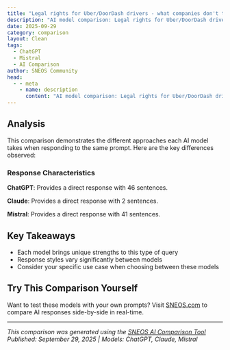 ```yaml
---
title: "Legal rights for Uber/DoorDash drivers - what companies don't tell you"
description: "AI model comparison: Legal rights for Uber/DoorDash drivers - what companies don't tell you..."
date: 2025-09-29
category: comparison
layout: Clean
tags:
  - ChatGPT
  - Mistral
  - AI Comparison
author: SNEOS Community
head:
  - - meta
    - name: description
      content: "AI model comparison: Legal rights for Uber/DoorDash drivers - what companies don't tell you..."
---
```


<ChatComparison
  title="Legal rights for Uber/DoorDash drivers - what companies don't tell you"
  prompt="Legal rights for Uber/DoorDash drivers - what companies don't tell you"
  :responses='{
    "ChatGPT": "Certainly! Here are some important legal rights and considerations for Uber, DoorDash, and other gig economy drivers that these companies may not prominently disclose:\n\n### 1. **Classification as Independent Contractors**\n- **Companies classify drivers as independent contractors**, not employees. This classification means:\n  - No guaranteed minimum wage or benefits (healthcare, paid time off, unemployment insurance).\n  - Drivers are responsible for their own taxes, including self-employment tax.\n  - Companies avoid paying payroll taxes and benefits.\n\n### 2. **Right to Organize**\n- Despite being contractors, in some states and under some interpretations, drivers have the **right to form associations or unions** to advocate for better pay and working conditions.\n- However, companies often discourage collective action and may try to limit communication between drivers.\n\n### 3. **Payment and Tip Rights**\n- Drivers have the legal right to receive the full amount of tips paid by customers.\n- Some companies have been scrutinized for practices where tips were used to offset base pay rather than being fully additional income.\n\n### 4. **Right to a Safe Working Environment**\n- Even as contractors, drivers have the right to a safe workplace.\n- This includes protections against harassment and assault by customers.\n- Companies may have policies for reporting incidents, but enforcement and support vary widely.\n\n### 5. **Access to Earnings and Transparency**\n- Drivers have the right to clear information on how pay is calculated.\n- There have been complaints and lawsuits regarding lack of transparency in fare deductions, surge pricing algorithms, and cancellation fees.\n\n### 6. **Right to Fair Treatment Under Non-Discrimination Laws**\n- Anti-discrimination laws apply to gig work.\n- Drivers have legal protections against discrimination based on race, gender, age, disability, etc.\n\n### 7. **Right to Opt Out of Data Collection and Location Tracking (Limited)**\n- Drivers\u2019 movements are tracked by GPS, which is essential for the app\u2019s operation.\n- However, drivers can inquire about data privacy and limit app permissions where possible.\n- Some jurisdictions require companies to disclose data collection practices.\n\n### 8. **Legal Protections During an Accident**\n- Drivers are generally responsible for their vehicle insurance.\n- However, companies often provide limited commercial coverage when a driver is \u201Con a trip.\u201D\n- Drivers should understand when the company\u2019s insurance applies and when personal insurance is required.\n\n### 9. **Right to Challenge Deactivation**\n- Drivers can be deactivated (\u201Cfired\u201D) from the platform often without a clear explanation.\n- Depending on local laws, drivers may have some recourse to appeal a deactivation, especially if it violates anti-discrimination laws or contractual terms.\n\n### 10. **Local and State Protections**\n- Some states and cities have passed laws giving gig workers additional rights\u2014minimum pay guarantees, benefits, or reclassification as employees.\n- Examples: California\u2019s AB5 (though contested), New York City\u2019s app-based driver rules.\n  \n---\n\n### What Companies Often Don\u2019t Highlight:\n- **The lack of guaranteed minimum income or hours.**\n- **The full extent of personal liability for expenses and accidents.**\n- **Difficulties and limited rights in collective bargaining.**\n- **Potential tax burdens and the need for careful bookkeeping.**\n- **Promotion of arbitration clauses limiting legal recourse.**\n\n---\n\n### Recommendations for Drivers:\n- **Keep thorough records of earnings and expenses.**\n- **Understand local laws impacting gig work.**\n- **Know your insurance coverage and consider additional protection.**\n- **Seek support through driver associations or legal aid groups if facing disputes.**\n\n---\n\nIf you want, I can provide information tailored to your specific location or a summary of local laws impacting gig drivers where you live.",
    "Mistral": "Uber and DoorDash drivers, like many gig workers, often face complex legal and employment issues. Here are some key points about their legal rights that companies may not emphasize:\n\n### Employment Classification\n1. **Independent Contractor vs. Employee**:\n   - **Independent Contractor**: Most gig workers are classified as independent contractors, which means they are not entitled to the same benefits and protections as employees, such as minimum wage, overtime pay, unemployment insurance, and workers\u0027 compensation.\n   - **Employee**: Some jurisdictions have challenged this classification, arguing that gig workers should be considered employees. This can significantly impact their rights and benefits.\n\n### Wages and Earnings\n2. **Minimum Wage**:\n   - As independent contractors, drivers are not guaranteed a minimum wage. Their earnings are based on the number of rides or deliveries they complete and the tips they receive.\n\n3. **Transparency in Earnings**:\n   - Companies may not always be transparent about how earnings are calculated, including base pay, tips, and any bonuses or incentives.\n\n### Expenses and Deductions\n4. **Vehicle and Operational Costs**:\n   - Drivers are responsible for their own vehicle maintenance, fuel, insurance, and other operational costs. These expenses can significantly reduce their net earnings.\n\n5. **Tax Deductions**:\n   - As independent contractors, drivers can deduct business-related expenses on their taxes, but this requires careful record-keeping and understanding of tax laws.\n\n### Worker Protections\n6. **Workers\u0027 Compensation**:\n   - Independent contractors are generally not covered by workers\u0027 compensation insurance, which means they may not receive benefits if they are injured on the job.\n\n7. **Unemployment Insurance**:\n   - Independent contractors are typically not eligible for unemployment benefits, which can be a significant issue during periods of low demand or economic downturns.\n\n### Legal Rights and Protections\n8. **Discrimination and Harassment**:\n   - While independent contractors are not covered by some employment laws, they still have rights under anti-discrimination and anti-harassment laws. Companies should have policies in place to address these issues.\n\n9. **Right to Organize**:\n   - Gig workers have the right to organize and advocate for better working conditions, although this can be more challenging for independent contractors compared to traditional employees.\n\n### Data and Privacy\n10. **Data Transparency**:\n    - Drivers may not have full access to data about their performance, earnings, and customer feedback, which can impact their ability to improve their service or contest unfair deactivations.\n\n11. **Privacy**:\n    - Companies collect a significant amount of data on drivers, including location data, which raises privacy concerns. Drivers should be aware of how their data is being used and protected.\n\n### Deactivation and Termination\n12. **Deactivation Policies**:\n    - Companies can deactivate drivers for various reasons, including low ratings, customer complaints, or violations of company policies. Drivers should be aware of these policies and their rights to appeal deactivations.\n\n### Legal Recourse\n13. **Arbitration Agreements**:\n    - Many gig companies require drivers to sign arbitration agreements, which can limit their ability to take legal action against the company in court. Drivers should understand the implications of these agreements.\n\n14. **Class Action Lawsuits**:\n    - There have been numerous class action lawsuits filed by gig workers challenging their employment classification and seeking better wages and benefits. Drivers should be aware of these legal battles and their potential impact.\n\n### Conclusion\nUnderstanding these legal rights and protections is crucial for Uber and DoorDash drivers to navigate their work effectively and advocate for fair treatment. It\u0027s always a good idea for drivers to stay informed about their rights and seek legal advice if necessary."
  }'
  published-date="16:28"
/>

## Analysis

This comparison demonstrates the different approaches each AI model takes when responding to the same prompt. Here are the key differences observed:

### Response Characteristics

**ChatGPT**: Provides a direct response with 46 sentences. 

**Claude**: Provides a direct response with 2 sentences. 

**Mistral**: Provides a direct response with 41 sentences. 

## Key Takeaways

- Each model brings unique strengths to this type of query
- Response styles vary significantly between models
- Consider your specific use case when choosing between these models

## Try This Comparison Yourself

Want to test these models with your own prompts? Visit [SNEOS.com](https://sneos.com) to compare AI responses side-by-side in real-time.

---

*This comparison was generated using the [SNEOS AI Comparison Tool](https://sneos.com)*
*Published: September 29, 2025 | Models: ChatGPT, Claude, Mistral*

